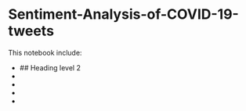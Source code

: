 # Sentiment-Analysis-of-COVID-19-tweets
This notebook include:
<ul>
  <li>## Heading level 2	</li>
  <li></li>
  <li></li>
  <li></li>
  <li></li>
</ul>


